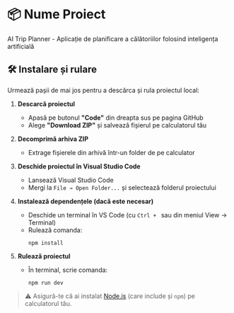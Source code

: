 # 📦 Nume Proiect
AI Trip Planner - Aplicație de planificare a călătoriilor folosind inteligența artificială

## 🛠️ Instalare și rulare

Urmează pașii de mai jos pentru a descărca și rula proiectul local:

1. **Descarcă proiectul**
   - Apasă pe butonul **"Code"** din dreapta sus pe pagina GitHub
   - Alege **"Download ZIP"** și salvează fișierul pe calculatorul tău

2. **Decomprimă arhiva ZIP**
   - Extrage fișierele din arhivă într-un folder de pe calculator

3. **Deschide proiectul în Visual Studio Code**
   - Lansează Visual Studio Code
   - Mergi la `File → Open Folder...` și selectează folderul proiectului

4. **Instalează dependențele (dacă este necesar)**
   - Deschide un terminal în VS Code (cu `Ctrl + ` sau din meniul View → Terminal)
   - Rulează comanda:
     ```
     npm install
     ```

5. **Rulează proiectul**
   - În terminal, scrie comanda:
     ```
     npm run dev
     ```

> ⚠️ Asigură-te că ai instalat [Node.js](https://nodejs.org/) (care include și `npm`) pe calculatorul tău.
